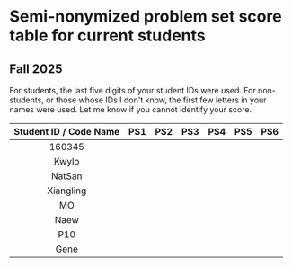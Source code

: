 # Semi-nonymized problem set score table for current students
## Fall 2025
For students, the last five digits of your student IDs were used. For non-students, or those whose IDs I don't know, the first few letters in your names were used. Let me know if you cannot identify your score.

| Student ID / Code Name  | PS1 | PS2 | PS3 | PS4 | PS5 | PS6 |
| :---: | :---: | :---: | :---: | :---: | :---: | :---: |
| 160345 |   |   |   |   |   |   |
| Kwylo |   |   |   |   |   |   |
| NatSan |   |   |   |   |   |   |
| Xiangling |   |   |   |   |   |   |
| MO |   |   |   |   |   |   |
| Naew |   |   |   |   |   |   |
| P10 |   |   |   |   |   |   |
| Gene |   |   |   |   |   |   |
